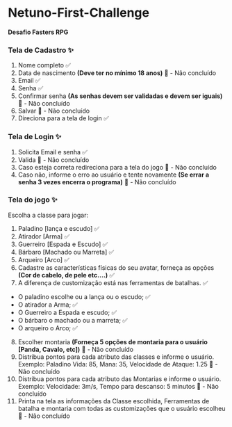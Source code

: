 # Netuno-First-Challenge
**Desafio Fasters RPG**

### Tela de Cadastro :sparkles:

1) Nome completo :white_check_mark:
2) Data de nascimento **(Deve ter no mínimo 18 anos)** :construction: - Não concluído
3) Email :white_check_mark:
4) Senha :white_check_mark:
5) Confirmar senha **(As senhas devem ser validadas e devem ser iguais)** :construction: - Não concluído
5) Salvar :construction: - Não concluído
7) Direciona para a tela de login :white_check_mark:

### Tela de Login :sparkles:

1) Solicita Email e senha :white_check_mark:
2) Valida :construction: - Não concluído
3) Caso esteja correta redireciona para a tela do jogo :construction: - Não concluído
4) Caso não, informe o erro ao usuário e tente novamente **(Se errar a senha 3 vezes encerra o 
programa)** :construction: - Não concluído

### Tela do jogo :sparkles:

Escolha a classe para jogar:
1) Paladino [lança e escudo] :white_check_mark:
2) Atirador [Arma] :white_check_mark:
3) Guerreiro [Espada e Escudo] :white_check_mark:
4) Bárbaro [Machado ou Marreta] :white_check_mark:
5) Arqueiro [Arco] :white_check_mark:
6) Cadastre as características físicas do seu avatar, forneça as opções **(Cor de cabelo, de pele etc....)** :white_check_mark:
7) A diferença de customização está nas ferramentas de batalhas. :white_check_mark:
  * O paladino escolhe ou a lança ou o escudo; :white_check_mark:
  * O atirador a Arma; :white_check_mark:
  * O Guerreiro a Espada e escudo; :white_check_mark:
  * O bárbaro o machado ou a marreta; :white_check_mark:
  * O arqueiro o Arco; :white_check_mark:
8) Escolher montaria **(Forneça 5 opções de montaria para o usuário [Panda, Cavalo, etc])** :construction: - Não concluído
9) Distribua pontos para cada atributo das classes e informe o usuário. Exemplo: Paladino Vida: 85, 
Mana: 35, Velocidade de Ataque: 1.25 :construction: - Não concluído
10) Distribua pontos para cada atributo das Montarias e informe o usuário. Exemplo: Velocidade: 
3m/s, Tempo para descanso: 5 minutos :construction: - Não concluído
11) Printa na tela as informações da Classe escolhida, Ferramentas de batalha e montaria com 
todas as customizações que o usuário escolheu :construction: - Não concluído
